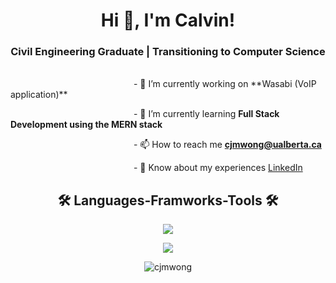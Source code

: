<h1 align="center">Hi 👋, I'm Calvin!</h1>
<h3 align="center">Civil Engineering Graduate | Transitioning to Computer Science</h3>

<p>
  <br>
&nbsp;&nbsp;&nbsp;&nbsp;&nbsp;&nbsp;&nbsp;&nbsp;&nbsp;&nbsp;&nbsp;&nbsp;&nbsp;&nbsp;&nbsp;&nbsp;&nbsp;&nbsp;&nbsp;&nbsp;&nbsp;&nbsp;&nbsp;&nbsp;&nbsp;&nbsp;&nbsp;&nbsp;&nbsp;&nbsp;&nbsp;&nbsp;&nbsp;&nbsp;&nbsp;&nbsp;&nbsp;&nbsp;&nbsp;&nbsp;&nbsp;&nbsp;&nbsp;&nbsp;&nbsp;&nbsp;&nbsp;&nbsp;&nbsp;&nbsp;- 🔭 I’m currently working on **Wasabi (VoIP application)**
  
&nbsp;&nbsp;&nbsp;&nbsp;&nbsp;&nbsp;&nbsp;&nbsp;&nbsp;&nbsp;&nbsp;&nbsp;&nbsp;&nbsp;&nbsp;&nbsp;&nbsp;&nbsp;&nbsp;&nbsp;&nbsp;&nbsp;&nbsp;&nbsp;&nbsp;&nbsp;&nbsp;&nbsp;&nbsp;&nbsp;&nbsp;&nbsp;&nbsp;&nbsp;&nbsp;&nbsp;&nbsp;&nbsp;&nbsp;&nbsp;&nbsp;&nbsp;&nbsp;&nbsp;&nbsp;&nbsp;&nbsp;&nbsp;&nbsp;&nbsp;- 🌱 I’m currently learning **Full Stack Development using the MERN stack**
  
&nbsp;&nbsp;&nbsp;&nbsp;&nbsp;&nbsp;&nbsp;&nbsp;&nbsp;&nbsp;&nbsp;&nbsp;&nbsp;&nbsp;&nbsp;&nbsp;&nbsp;&nbsp;&nbsp;&nbsp;&nbsp;&nbsp;&nbsp;&nbsp;&nbsp;&nbsp;&nbsp;&nbsp;&nbsp;&nbsp;&nbsp;&nbsp;&nbsp;&nbsp;&nbsp;&nbsp;&nbsp;&nbsp;&nbsp;&nbsp;&nbsp;&nbsp;&nbsp;&nbsp;&nbsp;&nbsp;&nbsp;&nbsp;&nbsp;&nbsp;- 📫 How to reach me **cjmwong@ualberta.ca**
  
&nbsp;&nbsp;&nbsp;&nbsp;&nbsp;&nbsp;&nbsp;&nbsp;&nbsp;&nbsp;&nbsp;&nbsp;&nbsp;&nbsp;&nbsp;&nbsp;&nbsp;&nbsp;&nbsp;&nbsp;&nbsp;&nbsp;&nbsp;&nbsp;&nbsp;&nbsp;&nbsp;&nbsp;&nbsp;&nbsp;&nbsp;&nbsp;&nbsp;&nbsp;&nbsp;&nbsp;&nbsp;&nbsp;&nbsp;&nbsp;&nbsp;&nbsp;&nbsp;&nbsp;&nbsp;&nbsp;&nbsp;&nbsp;&nbsp;&nbsp;- 📄 Know about my experiences [LinkedIn](https://www.linkedin.com/in/calvin-wong-667b0b20b/)
  <br>
</p>

<h2 align="center">🛠️ Languages-Framworks-Tools 🛠️</h2>
<p align="center">
</p>

<p align="center">
  <a href="https://skillicons.dev">
    <img src="https://skillicons.dev/icons?i=,py,c,cs,java,js,html,css,dart" />
  </a>
</p>

<p align="center">
  <a href="https://skillicons.dev">
    <img src="https://skillicons.dev/icons?i=git,nodejs,mongodb,mysql,react,flutter,bootstrap,angular" />
  </a>
</p>

<p align="center"><img align="center" src="https://github-readme-stats.vercel.app/api/top-langs?username=cjmwong&show_icons=true&locale=en&layout=compact" alt="cjmwong" /></p>
